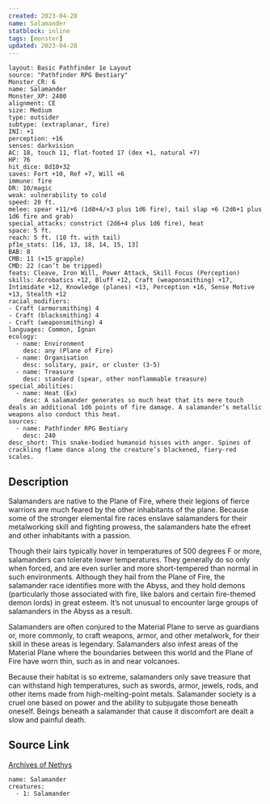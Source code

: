 ```yaml
---
created: 2023-04-28
name: Salamander
statblock: inline
tags: [monster]
updated: 2023-04-28
---
```

```statblock
layout: Basic Pathfinder 1e Layout
source: "Pathfinder RPG Bestiary"
Monster_CR: 6
name: Salamander
Monster_XP: 2400
alignment: CE
size: Medium
type: outsider
subtype: (extraplanar, fire)
INI: +1
perception: +16
senses: darkvision
AC: 18, touch 11, flat-footed 17 (dex +1, natural +7)
HP: 76
hit_dice: 8d10+32
saves: Fort +10, Ref +7, Will +6
immune: fire
DR: 10/magic
weak: vulnerability to cold
speed: 20 ft.
melee: spear +11/+6 (1d8+4/×3 plus 1d6 fire), tail slap +6 (2d6+1 plus 1d6 fire and grab)
special_attacks: constrict (2d6+4 plus 1d6 fire), heat
space: 5 ft.
reach: 5 ft. (10 ft. with tail)
pf1e_stats: [16, 13, 18, 14, 15, 13]
BAB: 8
CMB: 11 (+15 grapple)
CMD: 22 (can’t be tripped)
feats: Cleave, Iron Will, Power Attack, Skill Focus (Perception)
skills: Acrobatics +12, Bluff +12, Craft (weaponsmithing) +17, Intimidate +12, Knowledge (planes) +13, Perception +16, Sense Motive +13, Stealth +12
racial_modifiers:
- Craft (armorsmithing) 4
- Craft (blacksmithing) 4
- Craft (weaponsmithing) 4
languages: Common, Ignan
ecology:
  - name: Environment
    desc: any (Plane of Fire)
  - name: Organisation
    desc: solitary, pair, or cluster (3-5)
  - name: Treasure
    desc: standard (spear, other nonflammable treasure)
special_abilities:
  - name: Heat (Ex)
    desc: A salamander generates so much heat that its mere touch deals an additional 1d6 points of fire damage. A salamander’s metallic weapons also conduct this heat.
sources:
  - name: Pathfinder RPG Bestiary
    desc: 240
desc_short: This snake-bodied humanoid hisses with anger. Spines of crackling flame dance along the creature’s blackened, fiery-red scales.
```
## Description
Salamanders are native to the Plane of Fire, where their legions of fierce warriors are much feared by the other inhabitants of the plane. Because some of the stronger elemental fire races enslave salamanders for their metalworking skill and fighting prowess, the salamanders hate the efreet and other inhabitants with a passion.

Though their lairs typically hover in temperatures of 500 degrees F or more, salamanders can tolerate lower temperatures. They generally do so only when forced, and are even surlier and more short-tempered than normal in such environments. Although they hail from the Plane of Fire, the salamander race identifies more with the Abyss, and they hold demons (particularly those associated with fire, like balors and certain fire-themed demon lords) in great esteem. It’s not unusual to encounter large groups of salamanders in the Abyss as a result.

Salamanders are often conjured to the Material Plane to serve as guardians or, more commonly, to craft weapons, armor, and other metalwork, for their skill in these areas is legendary. Salamanders also infest areas of the Material Plane where the boundaries between this world and the Plane of Fire have worn thin, such as in and near volcanoes.

Because their habitat is so extreme, salamanders only save treasure that can withstand high temperatures, such as swords, armor, jewels, rods, and other items made from high-melting-point metals. Salamander society is a cruel one based on power and the ability to subjugate those beneath oneself. Beings beneath a salamander that cause it discomfort are dealt a slow and painful death.
## Source Link
[Archives of Nethys](https://aonprd.com/MonsterDisplay.aspx?ItemName=Salamander)
```encounter-table
name: Salamander
creatures:
  - 1: Salamander
```
